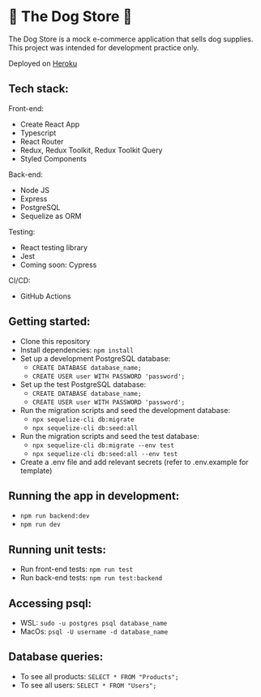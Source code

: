 # 🐶 The Dog Store 🐶

The Dog Store is a mock e-commerce application that sells dog supplies. This project was intended for development practice only.

Deployed on [Heroku](https://dog-store-2707e4902db3.herokuapp.com/)

## Tech stack:

Front-end:
- Create React App
- Typescript
- React Router
- Redux, Redux Toolkit, Redux Toolkit Query
- Styled Components

Back-end:
- Node JS
- Express
- PostgreSQL
- Sequelize as ORM

Testing:
- React testing library
- Jest
- Coming soon: Cypress

CI/CD:
- GitHub Actions

## Getting started:
- Clone this repository
- Install dependencies: `npm install`
- Set up a development PostgreSQL database:
  - `CREATE DATABASE database_name;`
  - `CREATE USER user WITH PASSWORD 'password';`
- Set up the test PostgreSQL database:
  - `CREATE DATABASE database_name;`
  - `CREATE USER user WITH PASSWORD 'password';`
- Run the migration scripts and seed the development database:
  - `npx sequelize-cli db:migrate`
  - `npx sequelize-cli db:seed:all`
- Run the migration scripts and seed the test database:
  - `npx sequelize-cli db:migrate --env test`
  - `npx sequelize-cli db:seed:all --env test`
- Create a .env file and add relevant secrets (refer to .env.example for template)

## Running the app in development:
- `npm run backend:dev`
- `npm run dev`

## Running unit tests:
- Run front-end tests: `npm run test`
- Run back-end tests: `npm run test:backend`

## Accessing psql:
- WSL: `sudo -u postgres psql database_name`
- MacOs: `psql -U username -d database_name`

## Database queries:
- To see all products: `SELECT * FROM "Products";`
- To see all users: `SELECT * FROM "Users";`